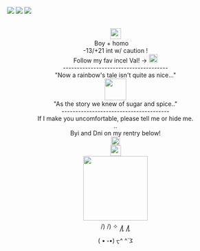 <img src="https://file.garden/ZorENG263zPWFUDG/0d7bd25feb1562a61db6cf3a2adf68c4d48bcd7b.gifv"> ![](https://komarev.com/ghpvc/?username=Linnethinhere&color=000000) <img src="https://file.garden/ZorENG263zPWFUDG/f7517975.gif" >
<div align="center"> <br />
 <img src="https://file.garden/ZorENG263zPWFUDG/ad575cb9f4947ad7cd9de43730fbc0ab397baa26.gifv" "width="100" height="25">  <br />
Boy + homo <img src="https://file.garden/ZorENG263zPWFUDG/fbfdc694d584518a1f2afefd31f101ae67e70468.gifv" "width="100" height="15" >  <br />
  -13/+21 int w/ caution ! <br />
  Follow my fav incel Val! -> <a href="https://github.com/KittenChanCorruptionArc"><img src="https://file.garden/ZorENG263zPWFUDG/Tumblr_l_13795743953359.gif" "width="100" height="20" > </a>  <br />
-------------------------------------- <br />
  "Now a rainbow's tale isn't quite as nice..." <br />
 <img src="https://file.garden/ZorENG263zPWFUDG/IMG_6262.gif" "width="100" height=50"><br /> 
  "As the story we knew of sugar and spice.."<br />
---------------------------------------<br />
  If I make you uncomfortable, please tell me or hide me. <br />
 .. 
 <br />
 Byi and Dni on my rentry below! <br />
 <a href="https://rentry.co/wherestheexit"><img src="https://file.garden/ZorENG263zPWFUDG/IMG_6264.gif" "width="50" height="20" > </a> 
 <br />
 <img src="https://file.garden/ZorENG263zPWFUDG/ad575cb9f4947ad7cd9de43730fbc0ab397baa26.gifv" "width="100" height="25">  <br />
   <img src="https://file.garden/ZorENG263zPWFUDG/bb-removebg-preview.png" "width="100" height="150" > <br />  
/) /) ✧ ႔ ႔ <br />
( • ༝•)   ᠸ^ ^`𐅠 <br />

ㅤㅤ
